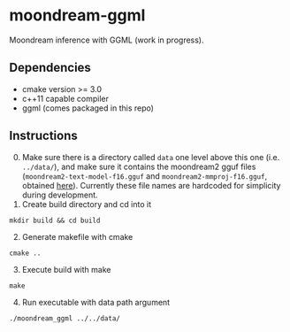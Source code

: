 # moondream-ggml

Moondream inference with GGML (work in progress).

## Dependencies
- cmake version >= 3.0
- c++11 capable compiler
- ggml (comes packaged in this repo)

## Instructions
0. Make sure there is a directory called `data` one level above this one (i.e. `../data/`),
and make sure it contains the moondream2 gguf files
(`moondream2-text-model-f16.gguf` and `moondream2-mmproj-f16.gguf`, obtained 
[here](https://huggingface.co/vikhyatk/moondream2/tree/fa8398d264205ac3890b62e97d3c588268ed9ec4)).
Currently these file names are hardcoded for simplicity during development.
1. Create build directory and cd into it
```
mkdir build && cd build
```
2. Generate makefile with cmake
```
cmake ..
```
3. Execute build with make
```
make
```
4. Run executable with data path argument
```
./moondream_ggml ../../data/
```
